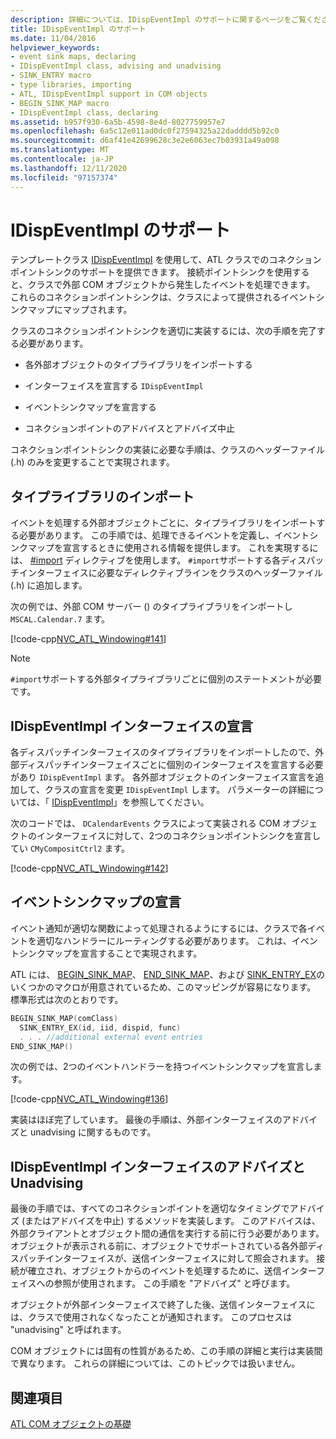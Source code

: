 ```yaml
---
description: 詳細については、IDispEventImpl のサポートに関するページをご覧ください。
title: IDispEventImpl のサポート
ms.date: 11/04/2016
helpviewer_keywords:
- event sink maps, declaring
- IDispEventImpl class, advising and unadvising
- SINK_ENTRY macro
- type libraries, importing
- ATL, IDispEventImpl support in COM objects
- BEGIN_SINK_MAP macro
- IDispEventImpl class, declaring
ms.assetid: b957f930-6a5b-4598-8e4d-8027759957e7
ms.openlocfilehash: 6a5c12e011ad0dc0f27594325a22dadddd5b92c0
ms.sourcegitcommit: d6af41e42699628c3e2e6063ec7b03931a49a098
ms.translationtype: MT
ms.contentlocale: ja-JP
ms.lasthandoff: 12/11/2020
ms.locfileid: "97157374"
---
```

# <a name="supporting-idispeventimpl"></a>IDispEventImpl のサポート

テンプレートクラス [IDispEventImpl](../atl/reference/idispeventimpl-class.md) を使用して、ATL クラスでのコネクションポイントシンクのサポートを提供できます。 接続ポイントシンクを使用すると、クラスで外部 COM オブジェクトから発生したイベントを処理できます。 これらのコネクションポイントシンクは、クラスによって提供されるイベントシンクマップにマップされます。

クラスのコネクションポイントシンクを適切に実装するには、次の手順を完了する必要があります。

- 各外部オブジェクトのタイプライブラリをインポートする

- インターフェイスを宣言する `IDispEventImpl`

- イベントシンクマップを宣言する

- コネクションポイントのアドバイスとアドバイズ中止

コネクションポイントシンクの実装に必要な手順は、クラスのヘッダーファイル (.h) のみを変更することで実現されます。

## <a name="importing-the-type-libraries"></a>タイプライブラリのインポート

イベントを処理する外部オブジェクトごとに、タイプライブラリをインポートする必要があります。 この手順では、処理できるイベントを定義し、イベントシンクマップを宣言するときに使用される情報を提供します。 これを実現するには、 [#import](../preprocessor/hash-import-directive-cpp.md) ディレクティブを使用します。 `#import`サポートする各ディスパッチインターフェイスに必要なディレクティブラインをクラスのヘッダーファイル (.h) に追加します。

次の例では、外部 COM サーバー () のタイプライブラリをインポートし `MSCAL.Calendar.7` ます。

[!code-cpp[NVC_ATL_Windowing#141](../atl/codesnippet/cpp/supporting-idispeventimpl_1.h)]

> [!NOTE]
> `#import`サポートする外部タイプライブラリごとに個別のステートメントが必要です。

## <a name="declaring-the-idispeventimpl-interfaces"></a>IDispEventImpl インターフェイスの宣言

各ディスパッチインターフェイスのタイプライブラリをインポートしたので、外部ディスパッチインターフェイスごとに個別のインターフェイスを宣言する必要があり `IDispEventImpl` ます。 各外部オブジェクトのインターフェイス宣言を追加して、クラスの宣言を変更 `IDispEventImpl` します。 パラメーターの詳細については、「 [IDispEventImpl](../atl/reference/idispeventimpl-class.md)」を参照してください。

次のコードでは、 `DCalendarEvents` クラスによって実装される COM オブジェクトのインターフェイスに対して、2つのコネクションポイントシンクを宣言してい `CMyCompositCtrl2` ます。

[!code-cpp[NVC_ATL_Windowing#142](../atl/codesnippet/cpp/supporting-idispeventimpl_2.h)]

## <a name="declaring-an-event-sink-map"></a>イベントシンクマップの宣言

イベント通知が適切な関数によって処理されるようにするには、クラスで各イベントを適切なハンドラーにルーティングする必要があります。 これは、イベントシンクマップを宣言することで実現されます。

ATL には、 [BEGIN_SINK_MAP](reference/composite-control-macros.md#begin_sink_map)、 [END_SINK_MAP](reference/composite-control-macros.md#end_sink_map)、および [SINK_ENTRY_EX](reference/composite-control-macros.md#sink_entry_ex)のいくつかのマクロが用意されているため、このマッピングが容易になります。 標準形式は次のとおりです。

```cpp
BEGIN_SINK_MAP(comClass)
  SINK_ENTRY_EX(id, iid, dispid, func)
  . . . //additional external event entries
END_SINK_MAP()
```

次の例では、2つのイベントハンドラーを持つイベントシンクマップを宣言します。

[!code-cpp[NVC_ATL_Windowing#136](../atl/codesnippet/cpp/supporting-idispeventimpl_3.h)]

実装はほぼ完了しています。 最後の手順は、外部インターフェイスのアドバイズと unadvising に関するものです。

## <a name="advising-and-unadvising-the-idispeventimpl-interfaces"></a>IDispEventImpl インターフェイスのアドバイズと Unadvising

最後の手順では、すべてのコネクションポイントを適切なタイミングでアドバイズ (またはアドバイズを中止) するメソッドを実装します。 このアドバイスは、外部クライアントとオブジェクト間の通信を実行する前に行う必要があります。 オブジェクトが表示される前に、オブジェクトでサポートされている各外部ディスパッチインターフェイスが、送信インターフェイスに対して照会されます。 接続が確立され、オブジェクトからのイベントを処理するために、送信インターフェイスへの参照が使用されます。 この手順を "アドバイズ" と呼びます。

オブジェクトが外部インターフェイスで終了した後、送信インターフェイスには、クラスで使用されなくなったことが通知されます。 このプロセスは "unadvising" と呼ばれます。

COM オブジェクトには固有の性質があるため、この手順の詳細と実行は実装間で異なります。 これらの詳細については、このトピックでは扱いません。

## <a name="see-also"></a>関連項目

[ATL COM オブジェクトの基礎](../atl/fundamentals-of-atl-com-objects.md)
